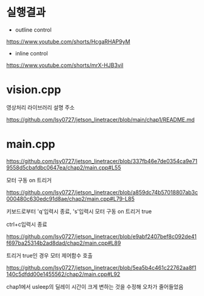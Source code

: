 # 실행결과

- outline control

https://www.youtube.com/shorts/HcgaRHAP9yM

- inline control

https://www.youtube.com/shorts/mrX-HJB3viI

# vision.cpp

영상처리 라이브러리 설명 주소

https://github.com/lsy0727/jetson_linetracer/blob/main/chap1/README.md

# main.cpp

https://github.com/lsy0727/jetson_linetracer/blob/337fb46e7de0354ca9e719558d5cbafdbc0647ea/chap2/main.cpp#L55

모터 구동 on 트리거

https://github.com/lsy0727/jetson_linetracer/blob/a859dc74b57018807ab3c000480c630edc91d8ae/chap2/main.cpp#L79-L85

키보드로부터 'q'입력시 종료, 's'입력시 모터 구동 on 트리거 true

ctrl+c입력시 종료

https://github.com/lsy0727/jetson_linetracer/blob/e9abf2407bef8c092de41f697ba25314b2ad8dad/chap2/main.cpp#L89

트리거 true인 경우 모터 제어함수 호출

https://github.com/lsy0727/jetson_linetracer/blob/5ea5b4c461c22762aa8f1140c5dfdd00e1455562/chap2/main.cpp#L92

chap1에서 usleep의 딜레이 시간이 크게 변하는 것을 수정해 오차가 줄어들었음
